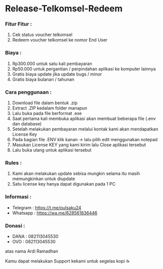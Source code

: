 # Release-Telkomsel-Redeem
### Fitur Fitur :
1. Cek status voucher telkomsel
2. Redeem voucher telkomsel ke nomor End User

### Biaya : 
1. Rp300.000 untuk satu kali pembayaran
2. Rp50.000 untuk pergantian / perpindahan aplikasi ke komputer lainnya
3. Gratis biaya update jika update bugs / minor
4. Gratis biaya bulanan / tahunan

### Cara penggunaan :
1. Download file dalam bentuk .zip
2. Extract .ZIP kedalam folder manapun
3. Lalu buka pada file berformat .exe
4. Saat pertama kali membuka aplikasi akan membuat beberapa file (.env dan database)
5. Setelah melakukan pembayaran melalui kontak kami akan mendapatkan License Key
6. Pada bagian file .ENV klik kanan -> lalu pilih edit menggunakan notepad
7. Masukan License KEY yang kami kirim lalu Close aplikasi tersebut
8. Lalu buka ulang untuk aplikasi tersebut

### Rules :
1. Kami akan melakukan update sebisa mungkin selama itu masih memungkinkan untuk diupdate
2. Satu license key hanya dapat digunakan pada 1 PC

### Informasi : 
- Telegram : https://t.me/pulsaku24
- Whatsapp : https://wa.me/628561836446

### Donasi : 
- DANA : 082113045530
- OVO : 082113045530

atas nama Ardi Ramadhan

Kamu dapat melakukan Support kekami untuk segelas kopi ☕
